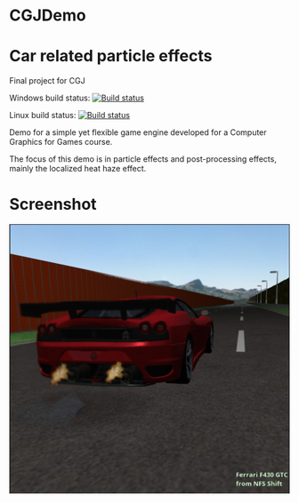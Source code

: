 # CGJDemo
# Car related particle effects
Final project for CGJ


Windows build status: [![Build status](https://ci.appveyor.com/api/projects/status/m4dxesdtcw54ugdl?svg=true)](https://ci.appveyor.com/project/joaoneves792/cgjdemo)

Linux build status: [![Build status](https://travis-ci.org/joaoneves792/CGJDemo.svg?branch=master)](https://travis-ci.org/joaoneves792/CGJDemo)


Demo for a simple yet flexible game engine developed for a Computer Graphics for Games course.

The focus of this demo is in particle effects and post-processing effects, mainly the localized heat haze effect.

# Screenshot

![Screenshot](screenshot.png)
